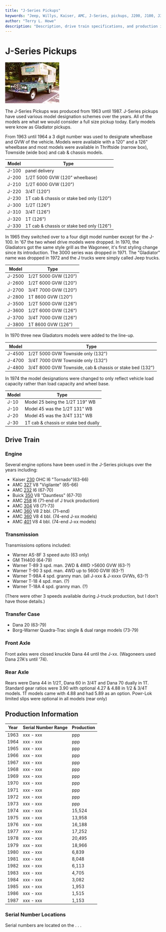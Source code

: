 ```yaml
---
title: "J-Series Pickups"
keywords: "Jeep, Willys, Kaiser, AMC, J-Series, pickups, J200, J100, J300, J4000"
author: "Terry L. Howe"
description: "Description, drive train specifications, and production information for the Jeep J-series pickups"
---
```

# J-Series Pickups

[![J-200 Pickup](../../img/j200_.jpg)](../../img/j200.jpg) 

The J-Series Pickups was produced from 1963 until 1987. J-Series pickups have used various model designation schemes over the years. All of the models are what we would consider a full size pickup today. Early models were know as Gladiator pickups.

From 1963 until 1964 a 3 digit number was used to designate wheelbase and GVW of the vehicle. Models were available with a 120" and a 126" wheelbase and most models were available in Thriftside (narrow box), Townside (wide box) and cab & chassis models.

| Model | Type                                      |
|-------|-------------------------------------------|
| J-100 | panel delivery                            |
| J-200 | 1/2T 5000 GVW (120" wheelbase)            |
| J-210 | 1/2T 6000 GVW (120")                      |
| J-220 | 3/4T (120")                               |
| J-230 | 1T cab & chassis or stake bed only (120") |
| J-300 | 1/2T (126")                               |
| J-310 | 3/4T (126")                               |
| J-320 | 1T (126")                                 |
| J-330 | 1T cab & chassis or stake bed only (126") |

In 1965 they switched over to a four digit model number except for the J-100. In '67 the two wheel drive models were dropped. In 1970, the Gladiators got the same style grill as the Wagoneer, it's first styling change since its introduction. The 3000 series was dropped in 1971. The "Gladiator" name was dropped in 1972 and the J trucks were simply called Jeep trucks.


| Model  | Type                 |
|--------|----------------------|
| J-2500 | 1/2T 5000 GVW (120") |
| J-2600 | 1/2T 6000 GVW (120") |
| J-2700 | 3/4T 7000 GVW (120") |
| J-2800 | 1T 8600 GVW (120")   |
| J-3500 | 1/2T 5000 GVW (126") |
| J-3600 | 1/2T 6000 GVW (126") |
| J-3700 | 3/4T 7000 GVW (126") |
| J-3800 | 1T 8600 GVW (126")   |

In 1970 three new Gladiators models were added to the line-up.

| Model  | Type                                                      |
|--------|-----------------------------------------------------------|
| J-4500 | 1/2T 5000 GVW Townside only (132")                        |
| J-4700 | 3/4T 7000 GVW Townside only (132")                        |
| J-4800 | 3/4T 8000 GVW Townside, cab & chassis or stake bed (132") |

In 1974 the model designations were changed to only reflect vehicle load capacity rather than load capacity and wheel base.

| Model | Type                                 |
|-------|--------------------------------------|
| J-10  | Model 25 being the 1/2T 119" WB      |
| J-10  | Model 45 was the 1/2T 131" WB        |
| J-20  | Model 45 was the 3/4T 131" WB        |
| J-30  | 1T cab & chassis or stake bed dually |

## Drive Train

### Engine

Several engine options have been used in the J-Series pickups over the years including: 

  * Kaiser [230](/engine/factory/tornado230.md) OHC I6 "Tornado"(63-66)
  * AMC [327](/engine/factory/amc327.md) V8 "Vigilante" (65-66)
  * AMC [232](/engine/factory/amc232.md) I6 (67-70)
  * Buick [350](/engine/factory/dauntless350.md) V8 "Dauntless" (67-70)
  * AMC [258](/engine/factory/amc258.md) I6 (71-end of J truck production)
  * AMC [304](/engine/factory/amc304.md) V8 (71-73)
  * AMC [360](/engine/factory/amc360.md) V8 2 bbl. (71-end) 
  * AMC [360](/engine/factory/amc360.md) V8 4 bbl. (74-end J-xx models)
  * AMC [401](/engine/factory/amc401.md) V8 4 bbl. (74-end J-xx models)

### Transmission

Transmissions options included: 

  * Warner AS-8F 3 speed auto (63 only)
  * GM TH400 (64-79)
  * Warner T-89 3 spd. man. 2WD & 4WD >5600 GVW (63-?)
  * Warner T-90 3 spd. man. 4WD up to 5600 GVW (63-?)
  * Warner T-98A 4 spd. granny man. (all J-xxx & J-xxxx GVWs, 63-?)
  * Warner T-18 4 spd. man. (?)
  * Warner T-18A 4 spd. granny man. (?)

(There were other 3 speeds available during J-truck production, but I don't have those details.) 

### Transfer Case

  * Dana 20 (63-79)
  * Borg-Warner Quadra-Trac single & dual range models (73-79) 

### Front Axle

Front axles were closed knuckle Dana 44 until the J-xx. (Wagoneers used Dana 27A's until '74). 

### Rear Axle

Rears were Dana 44 in 1/2T, Dana 60 in 3/4T and Dana 70 dually in 1T. Standard gear ratios were 3.90 with optional 4.27 & 4.88 in 1/2 & 3/4T models. 1T models came with 4.88 and had 5.89 as an option. Powr-Lok limited slips were optional in all models (rear only) 

## Production Information

| Year | Serial Number Range | Production |
|------|---------------------|------------|
| 1963 | xxx - xxx           | ppp        |
| 1964 | xxx - xxx           | ppp        |
| 1965 | xxx - xxx           | ppp        |
| 1966 | xxx - xxx           | ppp        |
| 1967 | xxx - xxx           | ppp        |
| 1968 | xxx - xxx           | ppp        |
| 1969 | xxx - xxx           | ppp        |
| 1970 | xxx - xxx           | ppp        |
| 1971 | xxx - xxx           | ppp        |
| 1972 | xxx - xxx           | ppp        |
| 1973 | xxx - xxx           | ppp        |
| 1974 | xxx - xxx           | 15,524     |
| 1975 | xxx - xxx           | 13,958     |
| 1976 | xxx - xxx           | 16,188     |
| 1977 | xxx - xxx           | 17,252     |
| 1978 | xxx - xxx           | 20,495     |
| 1979 | xxx - xxx           | 18,966     |
| 1980 | xxx - xxx           | 6,839      |
| 1981 | xxx - xxx           | 8,048      |
| 1982 | xxx - xxx           | 6,113      |
| 1983 | xxx - xxx           | 4,705      |
| 1984 | xxx - xxx           | 3,082      |
| 1985 | xxx - xxx           | 1,953      |
| 1986 | xxx - xxx           | 1,515      |
| 1987 | xxx - xxx           | 1,153      |

### Serial Number Locations

Serial numbers are located on the . . .